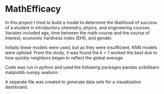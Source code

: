 # MathEfficacy
In this project I tried to build a model to determine the likelihood of success of a student in introductory chemistry, phyics, and engineering courses.  Variates included age, time between the math course and the course of interest, economic hardness index (EHI), and gender.

Initially linear models were used, but as they were insufficient, KNN models were optized. From the study, it was found the k = 1 worked the best due to how quickly neighbors began to reflect the global average

Code was run in python and used the following packages
  pandas
  scikitlearn
  matplotlib
  numpy
  seaborn

A separate file was created to generate data sets for a visualization dashboard.  

